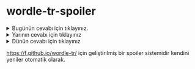 # wordle-tr-spoiler

<details>
  <summary>Bugünün cevabı için tıklayınız.</summary>
  <br>
    <b> sazak </b>
</details>

<details>
  <summary>Yarının cevabı için tıklayınız</summary>
  <br>
   <b> yumak </b>
</details>

<details>
  <summary>Dünün cevabı için tıklayınız </summary>
  <br>
  <b> kaşlı </b>
</details>

https://f.github.io/wordle-tr/ için geliştirilmiş bir spoiler sistemidir kendini yeniler otomatik olarak.

